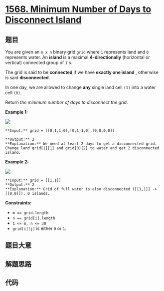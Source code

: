 # [1568. Minimum Number of Days to Disconnect Island](https://leetcode.com/problems/minimum-number-of-days-to-disconnect-island)

## 题目

You are given an `m x n` binary grid `grid` where `1` represents land and `0`
represents water. An **island** is a maximal **4-directionally** (horizontal
or vertical) connected group of `1`'s.

The grid is said to be **connected** if we have **exactly one island** ,
otherwise is said **disconnected**.

In one day, we are allowed to change **any** single land cell `(1)` into a
water cell `(0)`.

Return _the minimum number of days to disconnect the grid_.



**Example 1:**

![](https://assets.leetcode.com/uploads/2021/12/24/land1.jpg)

    
    
    **Input:** grid = [[0,1,1,0],[0,1,1,0],[0,0,0,0]]
    
    **Output:** 2
    **Explanation:** We need at least 2 days to get a disconnected grid.
    Change land grid[1][1] and grid[0][2] to water and get 2 disconnected island.
    

**Example 2:**

![](https://assets.leetcode.com/uploads/2021/12/24/land2.jpg)

    
    
    **Input:** grid = [[1,1]]
    **Output:** 2
    **Explanation:** Grid of full water is also disconnected ([[1,1]] -> [[0,0]]), 0 islands.
    



**Constraints:**

  * `m == grid.length`
  * `n == grid[i].length`
  * `1 <= m, n <= 30`
  * `grid[i][j]` is either `0` or `1`.


## 题目大意

## 解题思路

## 代码

```javascript

```
